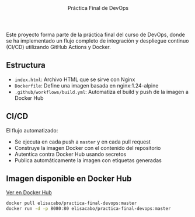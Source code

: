 <header>
Práctica Final de DevOps
</header>

Este proyecto forma parte de la práctica final del curso de DevOps, donde se ha implementado un flujo completo de integración y despliegue continuo (CI/CD) utilizando GitHub Actions y Docker.

## Estructura
- `index.html`: Archivo HTML que se sirve con Nginx
- `Dockerfile`: Define una imagen basada en nginx:1.24-alpine
- `.github/workflows/build.yml`: Automatiza el build y push de la imagen a Docker Hub

## CI/CD
El flujo automatizado:
- Se ejecuta en cada push a `master` y en cada pull request
- Construye la imagen Docker con el contenido del repositorio
- Autentica contra Docker Hub usando secretos
- Publica automáticamente la imagen con etiquetas generadas

## Imagen disponible en Docker Hub
[Ver en Docker Hub](https://hub.docker.com/r/elisacabo/practica-final-devops)

```bash
docker pull elisacabo/practica-final-devops:master
docker run -d -p 8080:80 elisacabo/practica-final-devops:master
